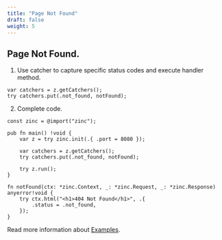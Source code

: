 ```yaml
---
title: "Page Not Found"
draft: false
weight: 5
---
```


## Page Not Found.

1. Use catcher to capture specific status codes and execute handler method.
```zig
var catchers = z.getCatchers();
try catchers.put(.not_found, notFound);
```

2. Complete code.
```zig
const zinc = @import("zinc");

pub fn main() !void {
    var z = try zinc.init(.{ .port = 8080 });

    var catchers = z.getCatchers();
    try catchers.put(.not_found, notFound);

    try z.run();
}

fn notFound(ctx: *zinc.Context, _: *zinc.Request, _: *zinc.Response) anyerror!void {
    try ctx.html("<h1>404 Not Found</h1>", .{
        .status = .not_found,
    });
}

```

Read more information about [Examples](https://github.com/zon-dev/zinc-examples).

